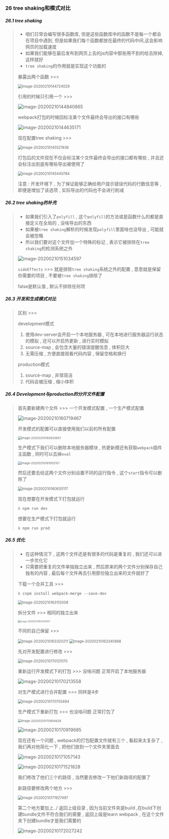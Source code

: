 ### 26 tree shaking和模式对比

##### 26.1 tree shaking

> - 咱们日常会编写很多函数库, 但是这些函数库中的函数不是每一个都会在项目中遇到, 但是如果我们每个函数都放在最终的代码中间,这会影响网页的加载速度
> - 如果我们能够在最后发布到网页上去的js内容中那些用不到的给去除掉,这样就好
> - `tree shaking`的作用就是实现这个功能的
>
> 暴露出两个函数 >>>
>
> <img src="..\images\image-20200210144724029.png" alt="image-20200210144724029" style="zoom:80%;" />
>
> 引用的时候只引用一个 >>>
>
> ![image-20200210144840865](..\images\image-20200210144840865.png)
>
> webpack打包的时候回标注某个文件最终会导出的接口有哪些
>
> ![image-20200210144635171](C:\Users\王雨波\AppData\Roaming\Typora\typora-user-images\image-20200210144635171.png)
>
> 现在配置tree shaking >>>
>
> <img src="..\images\image-20200210145521936.png" alt="image-20200210145521936" style="zoom:80%;" />
>
> 打包后的文件现在不仅会标注某个文件最终会导出的接口都有哪些 , 并且还会标注出到底有哪些导出被使用了
>
> <img src="..\images\image-20200210145440784.png" alt="image-20200210145440784" style="zoom:80%;" />
>
> 注意 : 开发环境下 , 为了保证能够正确给用户提示错误代码的行数信息等 , 即便是增加了该选项 , 实际导出的代码也不会进行削减

##### 26.2 tree shaking的补充

> - 如果我们引入了`polyfill` , 这个`polyfill`的方法或是函数什么的都是直接定义在全局的 , 没啥导出的东西
> - 如果被`tree shaking`解析的时候发现`polyfill`里面啥也没导出 , 可能就会被忽略
> - 所以我们要对这个文件加一个特殊的标记 , 表示它被排除在`tree shaking`的检测系统之外
>
> ![image-20200210151034597](..\images\image-20200210151034597.png)
>
> `sideEffects` >>> 就是排除`tree shaking`系统之外的配置 , 意思就是保留你需要的项目 , 不要被`tree shaking`排除了
>
> false是默认值 , 默认不排除任何项

##### 26.3 开发和生成模式对比

> 区别 >>>
>
> development模式
>
> 1. 使用dev-server会开启一个本地服务器 , 可在本地进行服务器运行状态的模拟 , 还可以开启热更新 , 进行实时模拟
> 2. source-map , 会包含大量的错误提醒信息 , 体积巨大
> 3. 无需压缩 , 方便直接观看代码内容 , 保留空格和换行
>
> production模式
>
> 1. source-map , 非常简洁
> 2. 代码会被压缩 , 缩小体积

##### 26.4 Development与production的分开文件配置

> 首先要新建两个文件 >>> 一个开发模式配置 , 一个生产模式配置
>
> ![image-20200210160719467](..\images\image-20200210160719467.png)
>
> 开发模式的配置可以直接使用我们以前的所有配置
>
> <img src="..\images\image-20200210160833657.png" alt="image-20200210160833657" style="zoom:67%;" />
>
> 生产模式下我们可以删除本地服务器模块 , 热更新模还有获取`webpack`插件主函数 , 同时可以去掉`eval`
>
> <img src="..\images\image-20200210161052101.png" alt="image-20200210161052101" style="zoom:67%;" />
>
> 然后还要去给这两个文件分别设置不同的运行指令 , 这个`start`指令可以删除了
>
> <img src="..\images\image-20200210160630117.png" alt="image-20200210160630117" style="zoom:80%;" />
>
> 现在想要在开发模式下打包就运行
>
> ```nginx
> λ npm run dev
> ```
>
> 想要在生产模式下打包就运行
>
> ```nginx
> λ npm run prod
> ```

##### 26.5 优化

> - 在这种情况下 , 这两个文件还是有很多的代码是重复的 , 我们还可以进一步优化它
> - 只需要把重复的文件单独独立出来 , 然后原来的两个文件分别保存自己独有的内容 , 最后每个文件再去引用那份独立出来的文件就好了
>
> 下载一个合并工具 >>>
>
> ```nginx
> λ cnpm install webpack-merge --save-dev
> ```
>
> <img src="..\images\image-20200210163112008.png" alt="image-20200210163112008" style="zoom:80%;" />
>
> 拆分文件 >>> 相同的独立出来
>
> <img src="..\images\image-20200210163240457.png" alt="image-20200210163240457" style="zoom:50%;" />
>
> 不同的自己保留 >>>
>
> <img src="..\images\image-20200210163320211.png" alt="image-20200210163320211" style="zoom:80%;" />
>
> <img src="..\images\image-20200210163345968.png" alt="image-20200210163345968" style="zoom:80%;" />
>
> 先对开发配置进行修改 >>>
>
> <img src="..\images\image-20200210170125170.png" alt="image-20200210170125170" style="zoom: 80%;" />
>
> 重新运行开发模式下的打包 >>> 没啥问题 正常开启了本地服务器
>
> ![image-20200210170213558](..\images\image-20200210170213558.png)
>
> 对生产模式进行合并配置 >>> 同样是4步
>
> <img src="..\images\image-20200210170755494.png" alt="image-20200210170755494" style="zoom:80%;" />
>
> 生产模式下重新打包 >>> 也没啥问题 正常打包了
>
> <img src="..\images\image-20200210170854628.png" alt="image-20200210170854628" style="zoom:67%;" />
>
> ![image-20200210170919685](..\images\image-20200210170919685.png)
>
> 现在还有一个问题 , webpack的打包配置文件就有三个 , 看起来太复杂了 , 我们再对他简化一下 , 把他们放到一个文件夹里面去
>
> ![image-20200210171057143](..\images\image-20200210171057143.png)
>
> ![image-20200210171521828](..\images\image-20200210171521828.png)
>
> 我们修改了他们三个的路径 , 当然要去修改一下他们新路径的配置了
>
> 新路径要修改两个地方 >>>
>
> <img src="..\images\image-20200210171927497.png" alt="image-20200210171927497" style="zoom:80%;" />
>
> 第二个地方要加上../ 返回上级目录 , 因为当前文件夹是build ,在build下创建bundle文件不符合我们的需要 , 返回上级是learn webpack , 在这个文件夹下创建bundle才是我们需要的
>
> ![image-20200210172027242](..\images\image-20200210172027242.png)

